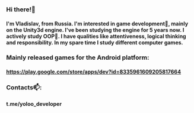 ### Hi there!👋
#### I'm Vladislav, from Russia. I'm interested in game development👀, mainly on the Unity3d engine. I've been studying the engine for 5 years now. I actively study OOP🌱. I have qualities like attentiveness, logical thinking and responsibility. In my spare time I study different computer games.

### Mainly released games for the Android platform:
#### https://play.google.com/store/apps/dev?id=8335961609205817664

### Contacts📫:
#### t.me/yoloo_developer

<!---
YoLoo-Developer/YoLoo-Developer is a ✨ special ✨ repository because its `README.md` (this file) appears on your GitHub profile.
You can click the Preview link to take a look at your changes.
--->
